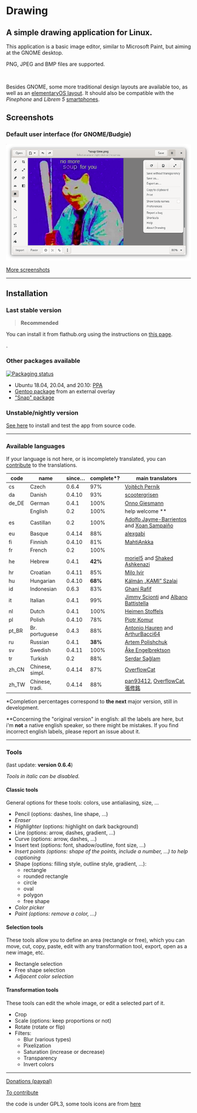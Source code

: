 # Drawing

## A simple drawing application for Linux.

This application is a basic image editor, similar to Microsoft Paint, but aiming
at the GNOME desktop.

PNG, JPEG and BMP files are supported.

[<img alt="" height="100" src="https://gitlab.gnome.org/Teams/Circle/-/raw/master/assets/button/circle-button-i.svg">](https://circle.gnome.org/)

Besides GNOME, some more traditional design layouts are available too, as well
as an [elementaryOS layout](./docs/screenshots/0.6/elementary_save_as.png). It
should also be compatible with the *Pinephone* and *Librem 5*
[smartphones](./docs/screenshots/0.6/librem_menu.png).

## Screenshots

### Default user interface (for GNOME/Budgie)

![UI for GNOME and Budgie, here with the main menu opened](./docs/screenshots/0.6/gnome_menu.png)

[More screenshots](https://maoschanz.github.io/drawing/gallery.html)

----

## Installation

### Last stable version

>**Recommended**

You can install it from flathub.org using the instructions on
[this page](https://flathub.org/apps/details/com.github.maoschanz.drawing).

[<img alt="" height="100" src="https://flathub.org/assets/badges/flathub-badge-en.png">](https://flathub.org/apps/details/com.github.maoschanz.drawing).

### Other packages available

[![Packaging status](https://repology.org/badge/vertical-allrepos/drawing.svg)](https://repology.org/project/drawing/versions)

- Ubuntu 18.04, 20.04, and 20.10: [PPA](https://launchpad.net/~cartes/+archive/ubuntu/drawing/)
- [Gentoo package](https://gitlab.com/src_prepare/src_prepare-overlay/-/tree/master/media-gfx/drawing) from an external overlay
- ["Snap" package](https://snapcraft.io/drawing)

### Unstable/nightly version

[See here](./CONTRIBUTING.md#install-from-source-code) to install and test the
app from source code.

----

### Available languages

If your language is not here, or is incompletely translated, you can
[contribute](./CONTRIBUTING.md#translating) to the translations.

| code | name         | since… | complete*? | main translators                 |
|------|--------------|--------|------------|----------------------------------|
| cs   | Czech        | 0.6.4  | 97%        | [Vojtěch Perník](https://github.com/pervoj)
| da   | Danish       | 0.4.10 | 93%        | [scootergrisen](https://github.com/scootergrisen)
| de_DE | German      | 0.4.1  | 100%       | [Onno Giesmann](https://github.com/Etamuk)
|      | English      | 0.2    | 100%       | help welcome **                  |
| es   | Castillan    | 0.2    | 100%       | [Adolfo Jayme-Barrientos](https://github.com/fitojb) and [Xoan Sampaiño](https://github.com/xoan)
| eu   | Basque       | 0.4.14 | 88%        | [alexgabi](https://github.com/alexgabi)
| fi   | Finnish      | 0.4.10 | 81%        | [MahtiAnkka](https://github.com/mahtiankka)
| fr   | French       | 0.2    | 100%       |                                  |
| he   | Hebrew       | 0.4.1  | **42%**    | [moriel5](https://github.com/moriel5) and [Shaked Ashkenazi](https://github.com/shaqash)
| hr   | Croatian     | 0.4.11 | 85%        | [Milo Ivir](https://github.com/milotype)
| hu   | Hungarian    | 0.4.10 | **68%**    | [Kálmán „KAMI” Szalai](https://github.com/kami911)
| id   | Indonesian   | 0.6.3  | 83%        | [Ghani Rafif](https://github.com/ekickx)
| it   | Italian      | 0.4.1  | 99%        | [Jimmy Scionti](https://github.com/amivaleo) and [Albano Battistella](https://github.com/albanobattistella)
| nl   | Dutch        | 0.4.1  | 100%       | [Heimen Stoffels](https://github.com/Vistaus)
| pl   | Polish       | 0.4.10 | 78%        | [Piotr Komur](https://github.com/pkomur)
| pt_BR | Br. portuguese | 0.4.3 | 88%      | [Antonio Hauren](https://github.com/haurenburu) and [ArthurBacci64](https://github.com/ArthurBacci64)
| ru   | Russian      | 0.4.1  | **38%**    | [Artem Polishchuk](https://github.com/tim77)
| sv   | Swedish      | 0.4.11 | 100%       | [Åke Engelbrektson](https://github.com/eson57)
| tr   | Turkish      | 0.2    | 88%        | [Serdar Sağlam](https://github.com/TeknoMobil)
| zh_CN | Chinese, simpl. | 0.4.14 | 87%    | [OverflowCat](https://github.com/OverflowCat)
| zh_TW | Chinese, tradi. | 0.4.14 | 88%    | [pan93412](https://github.com/pan93412), [OverflowCat](https://github.com/OverflowCat), [張修銘](https://github.com/cges30901)

\*Completion percentages correspond to **the next** major version, still in
development.

\**Concerning the "original version" in english: all the labels are here, but
i'm **not** a native english speaker, so there might be mistakes. If you find
incorrect english labels, please report an issue about it.

----

### Tools

(last update: **version 0.6.4**)

*Tools in italic can be disabled.*

#### Classic tools

General options for these tools: colors, use antialiasing, size, …

- Pencil (options: dashes, line shape, …)
- *Eraser*
- *Highlighter* (options: highlight on dark background)
- Line (options: arrow, dashes, gradient, …)
- Curve (options: arrow, dashes, …)
- Insert text (options: font, shadow/outline, font size, …)
- *Insert points (options: shape of the points, include a number, …) to help captioning*
- Shape (options: filling style, outline style, gradient, …):
	- rectangle
	- rounded rectangle
	- circle
	- oval
	- polygon
	- free shape
- *Color picker*
- *Paint (options: remove a color, …)*

#### Selection tools

These tools allow you to define an area (rectangle or free), which you can move,
cut, copy, paste, edit with any transformation tool, export, open as a new
image, etc.

- Rectangle selection
- Free shape selection
- *Adjacent color selection*

#### Transformation tools

These tools can edit the whole image, or edit a selected part of it.

- Crop
- Scale (options: keep proportions or not)
- Rotate (rotate or flip)
- Filters:
	- Blur (various types)
	- Pixelization
	- Saturation (increase or decrease)
	- Transparency
	- Invert colors
<!-- - Skew (horizontally or vertically) -->

----

[Donations (paypal)](https://paypal.me/maoschannz)

[To contribute](./CONTRIBUTING.md)

the code is under GPL3, some tools icons are from [here](https://github.com/gnome-design-team/gnome-icons/tree/master/art-libre-symbolic)

